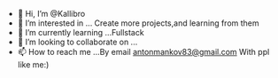 - 👋 Hi, I’m @Kallibro
- 👀 I’m interested in ... Create more projects,and learning from them
- 🌱 I’m currently learning ...Fullstack
- 💞️ I’m looking to collaborate on ...
- 📫 How to reach me ...By email antonmankov83@gmail.com
With ppl like me:)
<!---
Kallibro/Kallibro is a ✨ special ✨ repository because its `README.md` (this file) appears on your GitHub profile.
You can click the Preview link to take a look at your changes.
--->
